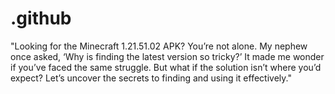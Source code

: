 # .github
"Looking for the Minecraft 1.21.51.02 APK? You’re not alone. My nephew once asked, ‘Why is finding the latest version so tricky?’ It made me wonder if you’ve faced the same struggle. But what if the solution isn’t where you’d expect? Let’s uncover the secrets to finding and using it effectively."

